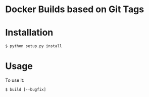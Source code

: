 # Docker Builds based on Git Tags

# Installation

    $ python setup.py install

# Usage

To use it:

    $ build [--bugfix]
